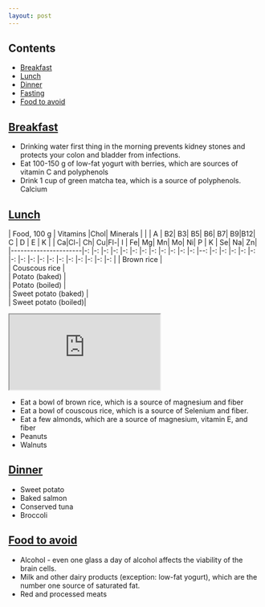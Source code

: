 ```yaml
---
layout: post
---
```


## Contents
- [Breakfast](#breakfast)
- [Lunch](#lunch)
- [Dinner](#dinner)
- [Fasting](#fasting)
- [Food to avoid](#food-to-avoid)

## [Breakfast](breakfast)

-  Drinking water first thing in the morning prevents kidney stones and protects your colon and bladder from infections.
-  Eat 100-150 g of low-fat yogurt with berries, which are sources of vitamin C and polyphenols
-  Drink 1 cup of green matcha tea, which is a source of polyphenols.
Calcium
## [Lunch](#lunch)

|      Food, 100 g     |                   Vitamins                    |Chol|                             Minerals                          |
|                      | A | B2| B3| B5| B6| B7| B9|B12| C | D | E | K |    | Ca|Cl-| Ch| Cu|Fl-| I | Fe| Mg| Mn| Mo| Ni| P | K | Se| Na| Zn| 
|----------------------|-: |-: |-: |-: |-: |-: |-: |-: |-: |-: |-: |-: |--: |-: |-: |-: |-: |-: |-: |-: |-: |-: |-: |-: |-: |-: |-: |-: |-: |
| Brown rice           |          
| Couscous rice        |      
| Potato (baked)       |            
| Potato (boiled)      |           
| Sweet potato (baked) |              
| Sweet potato (boiled)|                   


<iframe 
  src="https://docs.google.com/spreadsheets/d/e/2PACX-1vQBPRIgtkht6gWdVDhJESPsngZ20JCD20vzts7qe_1sGdpDb_UUdXzUfFjLb27DO_1Onxgp6kmeLY-B/pubhtml?widget=true&amp;headers=false"> 
  title="Nutritional value"
  height="200" 
  width="300"
</iframe>

-  Eat a bowl of brown rice, which is a source of magnesium and fiber
-  Eat a bowl of couscous rice, which is a source of Selenium and fiber.
-  Eat a few almonds, which are a source of magnesium, vitamin E, and fiber
-  Peanuts
-  Walnuts

## [Dinner](#dinner)

-  Sweet potato
-  Baked salmon
-  Conserved tuna
-  Broccoli

## [Food to avoid](food-to-avoid)

-  Alcohol - even one glass a day of alcohol affects the viability of the brain cells.
-  Milk and other dairy products (exception: low-fat yogurt), which are the number one source of saturated fat.
-  Red and processed meats
  

